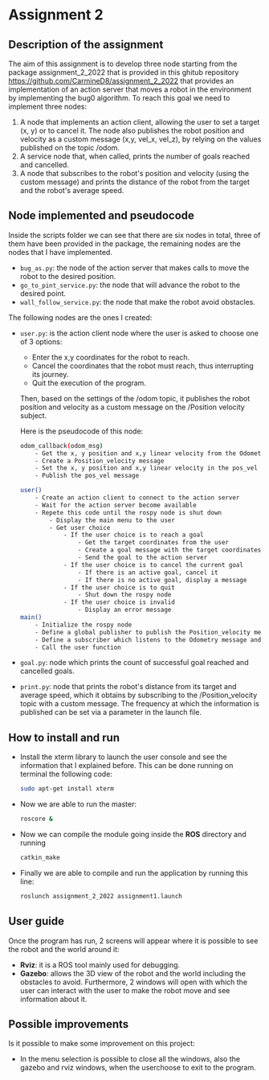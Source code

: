 # Assignment 2
## Description of the assignment
The aim of this assignment is to develop three node starting from the package assignment_2_2022 that is provided in this ghitub repository https://github.com/CarmineD8/assignment_2_2022 that provides an implementation of an action server that moves a robot in the environment by implementing the bug0 algorithm. To reach this goal we need to implement three nodes:
1. A node that implements an action client, allowing the user to set a target (x, y) or to cancel it. The node also publishes the robot position and velocity as a custom message (x,y, vel_x, vel_z), by relying on the values published on the topic /odom.
2. A service node that, when called, prints the number of goals reached and cancelled.
3. A node that subscribes to the robot's position and velocity (using the custom message) and prints the distance of the robot from the target and the robot's average speed.

## Node implemented and pseudocode
Inside the scripts folder we can see that there are six nodes in total, three of them have been provided in the package, the remaining nodes are the nodes that I have implemented.
* `bug_as.py`: the node of the action server that makes calls to move the robot to the desired position.
* `go_to_pint_service.py`: the node that will advance the robot to the desired point.
* `wall_follow_service.py`: the node that make the robot avoid obstacles.

The following nodes are the ones I created:
* `user.py`: is the action client node where the user is asked to choose one of 3 options:
	* Enter the x,y coordinates for the robot to reach.
	* Cancel the coordinates that the robot must reach, thus interrupting its journey.
	* Quit the execution of the program.

	Then, based on the settings of the /odom topic, it publishes the robot position and velocity as a custom message on the /Position velocity subject. 

	Here is the pseudocode of this node:

	```sh
	odom_callback(odom_msg)
		- Get the x, y position and x,y linear velocity from the Odometry message
		- Create a Position_velocity message
		- Set the x, y position and x,y linear velocity in the pos_vel message
		- Publish the pos_vel message

	user()
		- Create an action client to connect to the action server
		- Wait for the action server become available
		- Repete this code until the rospy node is shut down
			- Display the main menu to the user
			- Get user choice
				- If the user choice is to reach a goal
					- Get the target coordinates from the user
					- Create a goal message with the target coordinates
					- Send the goal to the action server
				- If the user choice is to cancel the current goal
					- If there is an active goal, cancel it
					- If there is no active goal, display a message
				- If the user choice is to quit
					- Shut down the rospy node
				- If the user choice is invalid
					- Display an error message
	main()
		- Initialize the rospy node
		- Define a global publisher to publish the Position_velocity message
		- Define a subscriber which listens to the Odometry message and calls the odom_callback function
		- Call the user function
	```
* `goal.py`: node which prints the count of successful goal reached and cancelled goals.
* `print.py`: node that prints the robot's distance from its target and average speed, which it obtains by subscribing to the /Position_velocity topic with a custom message. The frequency at which the information is published can be set via a parameter in the launch file.

## How to install and run
* Install the xterm library to launch the user console and see the information that I explained before. This can be done running on terminal the following code:
	```sh 
	sudo apt-get install xterm
	```
* Now we are able to run the master:
	```sh
	roscore &
	```
* Now we can compile the module going inside the **ROS** directory and running
	```sh 
	catkin_make
	```
* Finally we are able to compile and run the application by running this line:
	```sh 
	roslunch assignment_2_2022 assignment1.launch
	```
## User guide
Once the program has run, 2 screens will appear where it is possible to see the robot and the world around it:
* **Rviz**: it is a ROS tool mainly used for debugging.
* **Gazebo**: allows the 3D view of the robot and the world including the obstacles to avoid.
Furthermore, 2 windows will open with which the user can interact with the user to make the robot move and see information about it.


## Possible improvements
Is it possible to make some improvement on this project:
* In the menu selection is possible to close all the windows, also the gazebo and rviz windows, when the userchoose to exit to the program.

